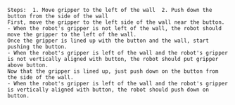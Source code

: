 
    Steps:  1. Move gripper to the left of the wall  2. Push down the button from the side of the wall 
    First, move the gripper to the left side of the wall near the button. 
    - When the robot's gripper is not left of the wall, the robot should move the gripper to the left of the wall.
    Once the gripper is lined up with the button and the wall, start pushing the button.
    - When the robot's gripper is left of the wall and the robot's gripper is not vertically aligned with button, the robot should put gripper above button.
    Now that the gripper is lined up, just push down on the button from the side of the wall.
    - When the robot's gripper is left of the wall and the robot's gripper is vertically aligned with button, the robot should push down on button.
